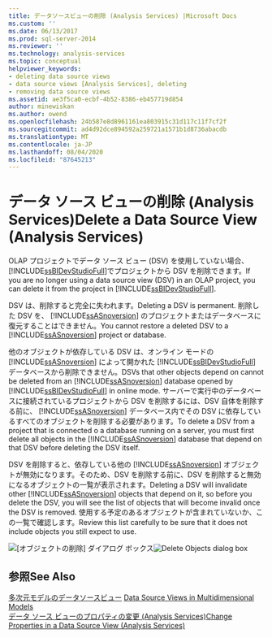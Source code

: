 ```yaml
---
title: データソースビューの削除 (Analysis Services) |Microsoft Docs
ms.custom: ''
ms.date: 06/13/2017
ms.prod: sql-server-2014
ms.reviewer: ''
ms.technology: analysis-services
ms.topic: conceptual
helpviewer_keywords:
- deleting data source views
- data source views [Analysis Services], deleting
- removing data source views
ms.assetid: ae3f5ca0-ecbf-4b52-8386-eb457719d854
author: minewiskan
ms.author: owend
ms.openlocfilehash: 24b587e8d8961161ea803915c31d117c11f7cf2f
ms.sourcegitcommit: ad4d92dce894592a259721a1571b1d8736abacdb
ms.translationtype: MT
ms.contentlocale: ja-JP
ms.lasthandoff: 08/04/2020
ms.locfileid: "87645213"
---
```

# <a name="delete-a-data-source-view-analysis-services"></a><span data-ttu-id="b123a-102">データ ソース ビューの削除 (Analysis Services)</span><span class="sxs-lookup"><span data-stu-id="b123a-102">Delete a Data Source View (Analysis Services)</span></span>
  <span data-ttu-id="b123a-103">OLAP プロジェクトでデータ ソース ビュー (DSV) を使用していない場合、 [!INCLUDE[ssBIDevStudioFull](../../../includes/ssbidevstudiofull-md.md)]でプロジェクトから DSV を削除できます。</span><span class="sxs-lookup"><span data-stu-id="b123a-103">If you are no longer using a data source view (DSV) in an OLAP project, you can delete it from the project in [!INCLUDE[ssBIDevStudioFull](../../../includes/ssbidevstudiofull-md.md)].</span></span>  
  
 <span data-ttu-id="b123a-104">DSV は、削除すると完全に失われます。</span><span class="sxs-lookup"><span data-stu-id="b123a-104">Deleting a DSV is permanent.</span></span> <span data-ttu-id="b123a-105">削除した DSV を、 [!INCLUDE[ssASnoversion](../../includes/ssasnoversion-md.md)] のプロジェクトまたはデータベースに復元することはできません。</span><span class="sxs-lookup"><span data-stu-id="b123a-105">You cannot restore a deleted DSV to a [!INCLUDE[ssASnoversion](../../includes/ssasnoversion-md.md)] project or database.</span></span>  
  
 <span data-ttu-id="b123a-106">他のオブジェクトが依存している DSV は、オンライン モードの [!INCLUDE[ssASnoversion](../../includes/ssasnoversion-md.md)] によって開かれた [!INCLUDE[ssBIDevStudioFull](../../../includes/ssbidevstudiofull-md.md)] データベースから削除できません。</span><span class="sxs-lookup"><span data-stu-id="b123a-106">DSVs that other objects depend on cannot be deleted from an [!INCLUDE[ssASnoversion](../../includes/ssasnoversion-md.md)] database opened by [!INCLUDE[ssBIDevStudioFull](../../../includes/ssbidevstudiofull-md.md)] in online mode.</span></span> <span data-ttu-id="b123a-107">サーバーで実行中のデータベースに接続されているプロジェクトから DSV を削除するには、DSV 自体を削除する前に、 [!INCLUDE[ssASnoversion](../../includes/ssasnoversion-md.md)] データベース内でその DSV に依存しているすべてのオブジェクトを削除する必要があります。</span><span class="sxs-lookup"><span data-stu-id="b123a-107">To delete a DSV from a project that is connected o a database running on a server, you must first delete all objects in the [!INCLUDE[ssASnoversion](../../includes/ssasnoversion-md.md)] database that depend on that DSV before deleting the DSV itself.</span></span>  
  
 <span data-ttu-id="b123a-108">DSV を削除すると、依存している他の [!INCLUDE[ssASnoversion](../../includes/ssasnoversion-md.md)] オブジェクトが無効になります。そのため、DSV を削除する前に、DSV を削除すると無効になるオブジェクトの一覧が表示されます。</span><span class="sxs-lookup"><span data-stu-id="b123a-108">Deleting a DSV will invalidate other [!INCLUDE[ssASnoversion](../../includes/ssasnoversion-md.md)] objects that depend on it, so before you delete the DSV, you will see the list of objects that will become invalid once the DSV is removed.</span></span> <span data-ttu-id="b123a-109">使用する予定のあるオブジェクトが含まれていないか、この一覧で確認します。</span><span class="sxs-lookup"><span data-stu-id="b123a-109">Review this list carefully to be sure that it does not include objects you still expect to use.</span></span>  
  
 <span data-ttu-id="b123a-110">![[オブジェクトの削除] ダイアログ ボックス](../media/ssas-olapdsv-deleteobjects.gif "[オブジェクトの削除] ダイアログ ボックス")</span><span class="sxs-lookup"><span data-stu-id="b123a-110">![Delete Objects dialog box](../media/ssas-olapdsv-deleteobjects.gif "Delete Objects dialog box")</span></span>  
  
## <a name="see-also"></a><span data-ttu-id="b123a-111">参照</span><span class="sxs-lookup"><span data-stu-id="b123a-111">See Also</span></span>  
 <span data-ttu-id="b123a-112">[多次元モデルのデータソースビュー](data-source-views-in-multidimensional-models.md) </span><span class="sxs-lookup"><span data-stu-id="b123a-112">[Data Source Views in Multidimensional Models](data-source-views-in-multidimensional-models.md) </span></span>  
 [<span data-ttu-id="b123a-113">データ ソース ビューのプロパティの変更 &#40;Analysis Services&#41;</span><span class="sxs-lookup"><span data-stu-id="b123a-113">Change Properties in a Data Source View &#40;Analysis Services&#41;</span></span>](change-properties-in-a-data-source-view-analysis-services.md)  
  
  
